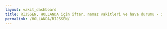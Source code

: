 ```yaml
---
layout: vakit_dashboard
title: RIJSSEN, HOLLANDA için iftar, namaz vakitleri ve hava durumu - ilçe/eyalet seç
permalink: /HOLLANDA/RIJSSEN/
---
```


<script type="text/javascript">
  var GLOBAL_COUNTRY = 'HOLLANDA';
  var GLOBAL_CITY = 'RIJSSEN';
  var GLOBAL_STATE = '';
  var lat = 72;
  var lon = 21;
</script>
